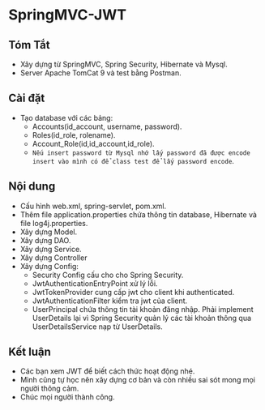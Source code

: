 # SpringMVC-JWT
## Tóm Tắt
- Xây dựng từ SpringMVC, Spring Security, Hibernate và Mysql.
- Server Apache TomCat 9 và test bằng Postman.
## Cài đặt
- Tạo database với các bảng:
  - Accounts(id_account, username, password).
  - Roles(id_role, rolename).
  - Account_Role(id,id_account,id_role).
  - `Nếu insert password từ Mysql nhớ lấy password đã được encode insert vào mình có để class test để lấy password encode`.
## Nội dung
- Cấu hình web.xml, spring-servlet, pom.xml.
- Thêm file application.properties chứa thông tin database, Hibernate và file log4j.properties.  
- Xây dựng Model.
- Xây dựng DAO.
- Xây dựng Service.
- Xây dựng Controller
- Xây dựng Config:
  - Security Config cấu cho cho Spring Security.
  - JwtAuthenticationEntryPoint xử lý lỗi.
  - JwtTokenProvider cung cấp jwt cho client khi authenticated.
  - JwtAuthenticationFilter kiểm tra jwt của client.
  - UserPrincipal chứa thông tin tài khoản đăng nhập. Phải implement UserDetails lại vì Spring Security quản lý các tài khoản thông qua UserDetailsService nạp từ UserDetails.
## Kết luận
- Các bạn xem JWT để biết cách thức hoạt động nhé.
- Mình cũng tự học nên xây dựng cơ bản và còn nhiều sai sót mong mọi người thông cảm.
- Chúc mọi người thành công.
